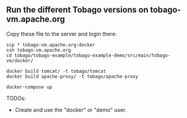 ## Run the different Tobago versions on tobago-vm.apache.org 

Copy these file to the server and login there:

```
scp * tobago-vm.apache.org:docker
ssh tobago-vm.apache.org
cd tobago/tobago-example/tobago-example-demo/src/main/tobago-vm/docker/
```

```
docker build tomcat/ -t tobago/tomcat
docker build apache-proxy/ -t tobago/apache-proxy
```

```
docker-compose up
```

TODOs:
* Create and use the "docker" or "demo" user.